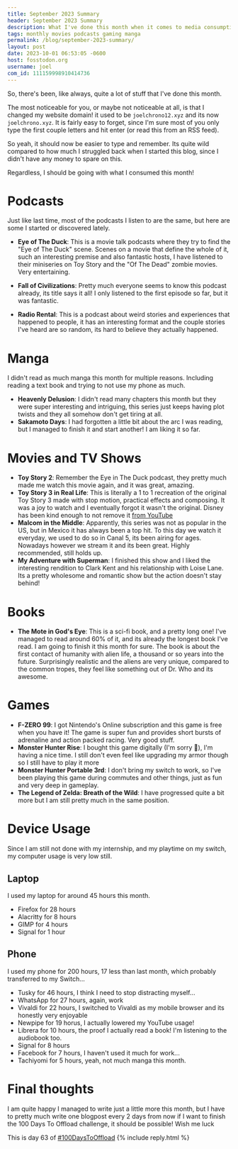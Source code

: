 ```yaml
---
title: September 2023 Summary
header: September 2023 Summary
description: What I've done this month when it comes to media consumption and other things I want to talk about
tags: monthly movies podcasts gaming manga
permalink: /blog/september-2023-summary/
layout: post
date: 2023-10-01 06:53:05 -0600
host: fosstodon.org
username: joel
com_id: 111159998910414736
---
```


So, there's been, like always, quite a lot of stuff that I've done this month.

The most noticeable for you, or maybe not noticeable at all, is that I changed my website domain! it used to be `joelchrono12.xyz` and its now `joelchrono.xyz`. It is fairly easy to forget, since I'm sure most of you only type the first couple letters and hit enter (or read this from an RSS feed).

So yeah, it should now be easier to type and remember. Its quite wild compared to how much I struggled back when I started this blog, since I didn't have any money to spare on this.

Regardless, I should be going with what I consumed this month!

# Podcasts

Just like last time, most of the podcasts I listen to are the same, but here are some I started or discovered lately.

- **Eye of The Duck**: This is a movie talk podcasts where they try to find the "Eye of The Duck" scene. Scenes on a movie that define the whole of it, such an interesting premise and also fantastic hosts, I have listened to their miniseries on Toy Story and the "Of The Dead" zombie movies. Very entertaining.

- **Fall of Civilizations**: Pretty much everyone seems to know this podcast already, its title says it all! I only listened to the first episode so far, but it was fantastic.

- **Radio Rental**: This is a podcast about weird stories and experiences that happened to people, it has an interesting format and the couple stories I've heard are so random, its hard to believe they actually happened.

# Manga

I didn't read as much manga this month for multiple reasons. Including reading a text book and trying to not use my phone as much.

- **Heavenly Delusion**: I didn't read many chapters this month but they were super interesting and intriguing, this series just keeps having plot twists and they all somehow don't get tiring at all.
- **Sakamoto Days**: I had forgotten a little bit about the arc I was reading, but I managed to finish it and start another! I am liking it so far.

# Movies and TV Shows

- **Toy Story 2**: Remember the Eye in The Duck podcast, they pretty much made me watch this movie again, and it was great, amazing.
- **Toy Story 3 in Real Life**: This is literally a 1 to 1 recreation of the original Toy Story 3 made with stop motion, practical effects and composing. It was a joy to watch and I eventually forgot it wasn't the original. Disney has been kind enough to not remove it [from YouTube](https://youtu.be/YfduDq5gLnE?si=l06wAiL93rYoit0l)
- **Malcom in the Middle**: Apparently, this series was not as popular in the US, but in Mexico it has always been a top hit. To this day we watch it everyday, we used to do so in Canal 5, its been airing for ages. Nowadays however we stream it and its been great. Highly recommended, still holds up.
- **My Adventure with Superman**: I finished this show and I liked the interesting rendition to Clark Kent and his relationship with Loise Lane. Its a pretty wholesome and romantic show but the action doesn't stay behind!


# Books

- **The Mote in God's Eye**: This is a sci-fi book, and a pretty long one! I've managed to read around 60% of it, and its already the longest book I've read. I am going to finish it this month for sure. The book is about the first contact of humanity with alien life, a thousand or so years into the future. Surprisingly realistic and the aliens are very unique, compared to the common tropes, they feel like something out of Dr. Who and its awesome.


# Games

- **F-ZERO 99**: I got Nintendo's Online subscription and this game is free when you have it! The game is super fun and provides short bursts of adrenaline and action packed racing. Very good stuff.
- **Monster Hunter Rise**: I bought this game digitally (I'm sorry 🤢), I'm having a nice time. I still don't even feel like upgrading my armor though so I still have to play it more
- **Monster Hunter Portable 3rd**: I don't bring my switch to work, so I've been playing this game during commutes and other things, just as fun and very deep in gameplay.
- **The Legend of Zelda: Breath of the Wild**: I have progressed quite a bit more but I am still pretty much in the same position.

# Device Usage

Since I am still not done with my internship, and my playtime on my switch, my computer usage is very low still.

## Laptop

I used my laptop for around 45 hours this month.

- Firefox for 28 hours
- Alacritty for 8 hours
- GIMP for 4 hours
- Signal for 1 hour

## Phone 

I used my phone for 200 hours, 17 less than last month, which probably transferred to my Switch...

- Tusky for 46 hours, I think I need to stop distracting myself...
- WhatsApp for 27 hours, again, work
- Vivaldi for 22 hours, I switched to Vivaldi as my mobile browser and its honestly very enjoyable
- Newpipe for 19 horus, I actually lowered my YouTube usage!
- Librera for 10 hours, the proof I actually read a book! I'm listening to the audiobook too.
- Signal for 8 hours
- Facebook for 7 hours, I haven't used it much for work...
- Tachiyomi for 5 hours, yeah, not much manga this month.

# Final thoughts


I am quite happy I managed to write just a little more this month, but I have to pretty much write one blogpost every 2 days from now if I want to finish the 100 Days To Offload challenge, it should be possible! Wish me luck

This is day 63 of [#100DaysToOffload](https://100daystooffload.com)
{% include reply.html %}
